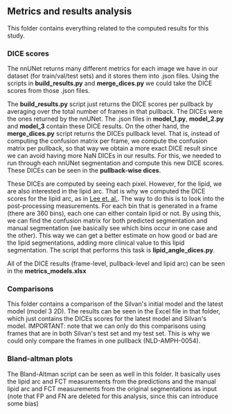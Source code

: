 ## Metrics and results analysis

This folder contains everything related to the computed results for this study. 

### DICE scores

The nnUNet returns many different metrics for each image we have in our dataset (for train/val/test sets) and it stores them into .json files. Using the scripts in **build_results.py** and **merge_dices.py** we could take the DICE scores from those .json files.

 The **build_results.py** script just returns the DICE scores per pullback by averaging over the total number of frames in that pullback. The DICEs were the ones returned by the nnUNet. The .json files in **model_1.py**, **model_2.py** and **model_3** contain these DICE results. On the other hand, the **merge_dices.py** script returns the DICEs pullback level. That is, instead of computing the confusion matrix per frame, we compute the confusion matrix per pullback, so that way we obtain a more exact DICE result since we can avoid having more NaN DICEs in our results. For this, we needed to run through each nnUNet segmentation and compute this new DICE scores. These DICEs can be seen in the **pullback-wise dices**.

These DICEs are computed by seeing each pixel. However, for the lipid, we are also interested in the lipid arc. That is why we computed the DICE scores for the lipid arc, as in [Lee et. al.](https://www.nature.com/articles/s41598-022-24884-1). The way to do this is to look into the post-processing measurements. For each bin that is generated in a frame (there are 360 bins), each one can either contain lipid or not. By using this, we can find the confusion matrix for both predicted segmentation and manual segmentation (we basically see which bins occur in one case and the other). This way we can get a better estimate on how good or bad are the lipid segmentations, adding more clinical value to this lipid segmentation. The script that performs this task is **lipid_angle_dices.py**.

All of the DICE results (frame-level, pullback-level and lipid arc) can be seen in the **metrics_models.xlsx**

### Comparisons

This folder contains a comparison of the Silvan's initial model and the latest model (model 3 2D). The results can be seen in the Excel file in that folder, which just contains the DICEs scores for the latest model and Silvan's model. IMPORTANT: note that we can only do this comparisons using frames that are in both Silvan's test set and my test set. This is why we could only compare the frames in one pullback (NLD-AMPH-0054).


### Bland-altman plots

The Bland-Altman script can be seen as well in this folder. It basically uses the lipid arc and FCT measurements from the predictions and the manual lipid arc and FCT measurements from the original segmentations as input (note that FP and FN are deleted for this analysis, since this can introduce some bias)





 